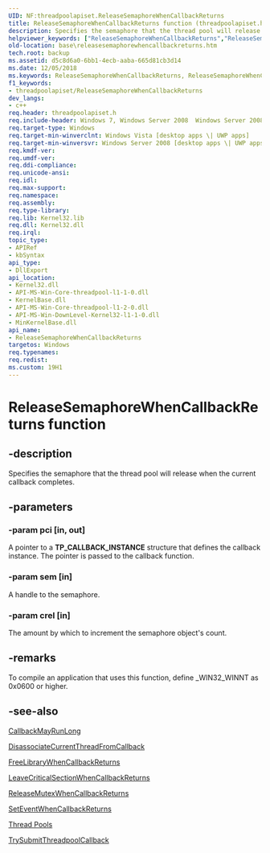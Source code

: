 ```yaml
---
UID: NF:threadpoolapiset.ReleaseSemaphoreWhenCallbackReturns
title: ReleaseSemaphoreWhenCallbackReturns function (threadpoolapiset.h)
description: Specifies the semaphore that the thread pool will release when the current callback completes.
helpviewer_keywords: ["ReleaseSemaphoreWhenCallbackReturns","ReleaseSemaphoreWhenCallbackReturns function","base.releasesemaphorewhencallbackreturns","threadpoolapiset/ReleaseSemaphoreWhenCallbackReturns","winbase/ReleaseSemaphoreWhenCallbackReturns"]
old-location: base\releasesemaphorewhencallbackreturns.htm
tech.root: backup
ms.assetid: d5c8d6a0-6bb1-4ecb-aaba-665d81cb3d14
ms.date: 12/05/2018
ms.keywords: ReleaseSemaphoreWhenCallbackReturns, ReleaseSemaphoreWhenCallbackReturns function, base.releasesemaphorewhencallbackreturns, threadpoolapiset/ReleaseSemaphoreWhenCallbackReturns, winbase/ReleaseSemaphoreWhenCallbackReturns
f1_keywords:
- threadpoolapiset/ReleaseSemaphoreWhenCallbackReturns
dev_langs:
- c++
req.header: threadpoolapiset.h
req.include-header: Windows 7, Windows Server 2008  Windows Server 2008 R2, Windows.h
req.target-type: Windows
req.target-min-winverclnt: Windows Vista [desktop apps \| UWP apps]
req.target-min-winversvr: Windows Server 2008 [desktop apps \| UWP apps]
req.kmdf-ver: 
req.umdf-ver: 
req.ddi-compliance: 
req.unicode-ansi: 
req.idl: 
req.max-support: 
req.namespace: 
req.assembly: 
req.type-library: 
req.lib: Kernel32.lib
req.dll: Kernel32.dll
req.irql: 
topic_type:
- APIRef
- kbSyntax
api_type:
- DllExport
api_location:
- Kernel32.dll
- API-MS-Win-Core-threadpool-l1-1-0.dll
- KernelBase.dll
- API-MS-Win-Core-threadpool-l1-2-0.dll
- API-MS-Win-DownLevel-Kernel32-l1-1-0.dll
- MinKernelBase.dll
api_name:
- ReleaseSemaphoreWhenCallbackReturns
targetos: Windows
req.typenames: 
req.redist: 
ms.custom: 19H1
---
```


# ReleaseSemaphoreWhenCallbackReturns function


## -description


Specifies the semaphore that the thread pool will release when the current callback completes.


## -parameters




### -param pci [in, out]

A pointer to a <b>TP_CALLBACK_INSTANCE</b> structure that defines the callback instance. The pointer is passed to the callback function.


### -param sem [in]

A handle to the semaphore.


### -param crel [in]

The amount by which to increment the semaphore object's count.


## -remarks



To compile an application that uses this function, define _WIN32_WINNT as 0x0600 or higher.




## -see-also




<a href="https://docs.microsoft.com/windows/desktop/api/threadpoolapiset/nf-threadpoolapiset-callbackmayrunlong">CallbackMayRunLong</a>



<a href="https://docs.microsoft.com/windows/desktop/api/threadpoolapiset/nf-threadpoolapiset-disassociatecurrentthreadfromcallback">DisassociateCurrentThreadFromCallback</a>



<a href="https://docs.microsoft.com/windows/desktop/api/threadpoolapiset/nf-threadpoolapiset-freelibrarywhencallbackreturns">FreeLibraryWhenCallbackReturns</a>



<a href="https://docs.microsoft.com/windows/desktop/api/threadpoolapiset/nf-threadpoolapiset-leavecriticalsectionwhencallbackreturns">LeaveCriticalSectionWhenCallbackReturns</a>



<a href="https://docs.microsoft.com/windows/desktop/api/threadpoolapiset/nf-threadpoolapiset-releasemutexwhencallbackreturns">ReleaseMutexWhenCallbackReturns</a>



<a href="https://docs.microsoft.com/windows/desktop/api/threadpoolapiset/nf-threadpoolapiset-seteventwhencallbackreturns">SetEventWhenCallbackReturns</a>



<a href="https://docs.microsoft.com/windows/desktop/ProcThread/thread-pools">Thread Pools</a>



<a href="https://docs.microsoft.com/windows/desktop/api/threadpoolapiset/nf-threadpoolapiset-trysubmitthreadpoolcallback">TrySubmitThreadpoolCallback</a>
 

 

